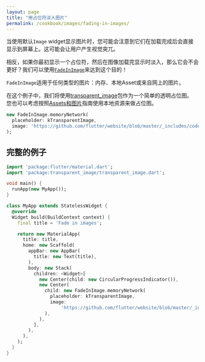 ```yaml
---
layout: page
title: "用占位符淡入图片"
permalink: /cookbook/images/fading-in-images/
---
```


当使用默认`Image` widget显示图片时，您可能会注意到它们在加载完成后会直接显示到屏幕上。这可能会让用户产生视觉突兀。

相反，如果你最初显示一个占位符，然后在图像加载完显示时淡入，那么它会不会更好？我们可以使用[`FadeInImage`](https://docs.flutter.io/flutter/widgets/FadeInImage-class.html)来达到这个目的！

`FadeInImage`适用于任何类型的图片：内存、本地Asset或来自网上的图片。

在这个例子中，我们将使用[transparent_image](https://pub.dartlang.org/packages/transparent_image)包作为一个简单的透明占位图。
您也可以考虑按照[Assets和图片](/assets-and-images/)指南使用本地资源来做占位图。

```dart
new FadeInImage.memoryNetwork(
  placeholder: kTransparentImage,
  image: 'https://github.com/flutter/website/blob/master/_includes/code/layout/lakes/images/lake.jpg?raw=true',
);
```

## 完整的例子

```dart
import 'package:flutter/material.dart';
import 'package:transparent_image/transparent_image.dart';

void main() {
  runApp(new MyApp());
}

class MyApp extends StatelessWidget {
  @override
  Widget build(BuildContext context) {
    final title = 'Fade in images';

    return new MaterialApp(
      title: title,
      home: new Scaffold(
        appBar: new AppBar(
          title: new Text(title),
        ),
        body: new Stack(
          children: <Widget>[
            new Center(child: new CircularProgressIndicator()),
            new Center(
              child: new FadeInImage.memoryNetwork(
                placeholder: kTransparentImage,
                image:
                    'https://github.com/flutter/website/blob/master/_includes/code/layout/lakes/images/lake.jpg?raw=true',
              ),
            ),
          ],
        ),
      ),
    );
  }
}
```

